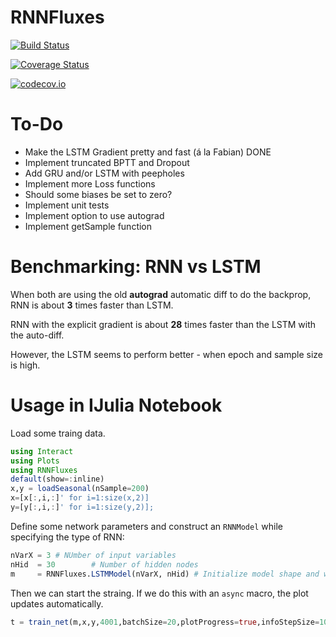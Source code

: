 # RNNFluxes

[![Build Status](https://travis-ci.org/meggart/RNNFluxes.jl.svg?branch=master)](https://travis-ci.org/meggart/RNNFluxes.jl)

[![Coverage Status](https://coveralls.io/repos/meggart/RNNFluxes.jl/badge.svg?branch=master&service=github)](https://coveralls.io/github/meggart/RNNFluxes.jl?branch=master)

[![codecov.io](http://codecov.io/github/meggart/RNNFluxes.jl/coverage.svg?branch=master)](http://codecov.io/github/meggart/RNNFluxes.jl?branch=master)

# To-Do

* Make the LSTM Gradient pretty and fast (á la Fabian) DONE
* Implement truncated BPTT and Dropout
* Add GRU and/or LSTM with peepholes
* Implement more Loss functions
* Should some biases be set to zero?
* Implement unit tests
* Implement option to use autograd
* Implement getSample function

# Benchmarking: RNN vs LSTM

When both are using the old __autograd__ automatic diff to do the backprop, RNN is about __3__ times faster than LSTM.

RNN with the explicit gradient is about __28__ times faster than the LSTM with the auto-diff.

However, the LSTM seems to perform better - when epoch and sample size is high.

# Usage in IJulia Notebook

Load some traing data.

````julia
using Interact
using Plots
using RNNFluxes
default(show=:inline)
x,y = loadSeasonal(nSample=200)
x=[x[:,i,:]' for i=1:size(x,2)]
y=[y[:,i,:]' for i=1:size(y,2)];
````

Define some network parameters and construct an `RNNModel` while specifying the type of RNN:

````julia
nVarX = 3 # NUmber of input variables
nHid  = 30        # Number of hidden nodes
m     = RNNFluxes.LSTMModel(nVarX, nHid) # Initialize model shape and weights
````

Then we can start the straing. If we do this with an `async` macro, the plot updates automatically.

````julia
t = train_net(m,x,y,4001,batchSize=20,plotProgress=true,infoStepSize=100,searchParams=RNNFluxes.Adam(m.weights; lr=0.005, beta1=0.5, beta2=0.75, t=1, eps=1e-6, fstm=zeros(m.weights), scndm=zeros(m.weights)))
````

